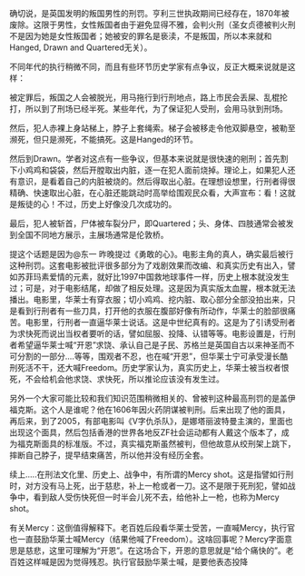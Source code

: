 

确切说，是英国发明的叛国男性的刑罚。亨利三世执政期间已经存在，1870年被废除。这限于男性，女性叛国者由于避免显得不雅，会判火刑（圣女贞德被判火刑不是因为她是女性叛国者；她被安的罪名是亵渎，不是叛国，所以本来就和Hanged, Drawn and Quartered无关）。

不同年代的执行稍微不同，而且有些环节历史学家有点争议，反正大概来说就是这样：

被定罪后，叛国之人会被脱光，用马拖行到行刑地点，路上市民会丢屎、乱棍抡打，所以到了刑场已经半死。某些年代，为了保证犯人受刑，会用马驮到刑场。

然后，犯人赤裸上身站梯上，脖子上套绳索。梯子会被移走令他双脚悬空，被勒至濒死，但只是濒死，不能搞死。这是Hanged的环节。

然后到Drawn。学者对这点有一些争议，但基本来说就是很快速的剜刑；首先割下小鸡鸡和袋袋，然后开膛取出内脏，逐一在犯人面前烧掉。理论上，如果犯人还有意识，是看着自己的内脏被烧的。然后得取出心脏。在理想设想里，行刑者得很精确、快速取出心脏，在心脏还能跳动时高举给围观民众看，大声宣布：看！这就是叛徒的心！不过，历史上好像没几次成功的。

最后，犯人被斩首，尸体被车裂分尸，即Quartered；头、身体、四肢通常会被发到全国不同地方展示，主展场通常是伦敦桥。

提这个话题是因为@东一 昨晚提过《勇敢的心》。电影主角的真人，确实最后被行这种刑罚。这套电影被批评很多部分为了戏剧效果而改编、和真实历史有出入，譬如苏菲玛素爱情的元素，就好比1997中国救地球事件一样，历史上根本就没发生过；可是，对于电影结尾，却做了相反处理。这是因为真实版太血腥，根本就无法播出。电影里，华莱士有穿衣服；切小鸡鸡、挖内脏、取心部分全部没拍出来，只是看到行刑者有一些刀具，打开他的衣服在腹部好像有所动作，华莱士的脸部很痛苦。电影里，行刑者一直逼华莱士说话。这是中世纪真有的。这是为了引诱受刑者为求快死而说出当权者要听的话，譬如屈服、投降、认错等等。电影设置是，行刑者希望逼华莱士喊“开恩”求饶、承认自己是子民、苏格兰是英国自古以来神圣而不可分割的一部分....等等，围观者不忍，也在喊“开恩”，但华莱士宁可承受漫长酷刑死活不干，还大喊Freedom。历史学家认为，真实历史上，华莱士被当权者恨死，不会给机会他求饶、求快死，所以推论应该没有发生过。

另外一个大家可能比较和我们知识范围稍微相关的、曾被判这种最高刑罚的是盖伊福克斯。这个人是谁呢？他在1606年因火药阴谋被判刑。后来出现了他的面具，再后来，到了2005，有部电影叫《V字仇杀队》，是娜塔丽波特曼主演的，里面也出现这个面具，然后包括香港的世界各地反ZF社会运动都有人戴这个版本了，成为福克斯面具的标准版。不过，真实福克斯虽然被判，但他故意从绞刑架上跳下，摔断自己脖子，提早结束痛苦，所以他并没有经历全套。


续上.....在刑法文化里、历史上、战争中，有所谓的Mercy shot。这是指譬如行刑时，对方没有马上死，出于慈悲，补上一枪或者一刀。这不是限于死刑犯，譬如战争中，看到敌人受伤快死但一时半会儿死不去，给他补上一枪，也称为Mercy shot。


有关Mercy：这倒值得解释下。老百姓后段看华莱士受苦，一直喊Mercy，执行官也一直鼓励华莱士喊Mercy（结果他喊了Freedom）。这啥回事呢？Mercy字面意思是慈悲，这里可理解为“开恩”。在这场合下，开恩的意思就是“给个痛快的”。老百姓这样喊是因为觉得残忍。执行官鼓励华莱士喊，是要他表态投降
